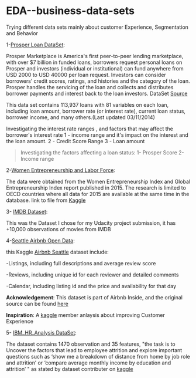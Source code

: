 # EDA--business-data-sets
Trying different data sets mainly about customer Experience, Segmentation and Behavior

1-[Prosper Loan DataSet](https://github.com/amira-salama1/EDA--business-data-sets/tree/main/Prosper%20Loan%20Data):

Prosper Marketplace is America's first peer-to-peer lending marketplace, with over $7 billion in funded loans, borrowers request personal loans on Prosper and investors (individual or institutional) can fund anywhere from USD 2000 to USD 40000 per loan request.
Investors can consider borrowers’ credit scores, ratings, and histories and the category of the loan. Prosper handles the servicing of the loan and collects and distributes borrower payments and interest back to the loan investors. DataSet [Source](https://s3.amazonaws.com/udacity-hosted-downloads/ud651/prosperLoanData.csv)

This data set contains 113,937 loans with 81 variables on each loan, including loan amount, borrower rate (or interest rate), current loan status, borrower income, and many others.(Last updated 03/11/2014)


Investigating the interest rate ranges , and factors that may affect the borrower's interest rate 
 1 - income range and it's impact on the interest and the loan amount.
 2 - Credit Score Range
 3 - Loan amount 

> Investigating the factors affecting a loan status:
 1- Prosper Score
 2- Income range 

2-[Women Entrepreneurship and Labor Force](https://github.com/amira-salama1/EDA--business-data-sets/tree/main/Women%20Entrepreneurship%202015):

The data were obtained from the Women Entrepreneurship Index and Global Entrepreneurship Index report published in 2015.
The research is limited to OECD countries where all data for 2015 are available at the same time in the database.
link to file from [Kaggle](https://www.kaggle.com/babyoda/women-entrepreneurship-and-labor-force)


3- [IMDB Dataset](https://github.com/amira-salama1/EDA--business-data-sets/tree/main/IMDB%20Dataset):

This was the Dataset I chose for my Udacity project submission, it has +10,000 observations of movies from IMDB


4-[Seattle Airbnb Open Data](https://github.com/amira-salama1/EDA--business-data-sets/tree/main/Seattle%20Airbnb):

this Kaggle [Airbnb Seattle](https://www.kaggle.com/airbnb/seattle) dataset include:

-Listings, including full descriptions and average review score

-Reviews, including unique id for each reviewer and detailed comments

-Calendar, including listing id and the price and availability for that day

__Acknowledgement__:
This dataset is part of Airbnb Inside, and the original source can be found [here](http://insideairbnb.com/seattle/)

__Inspiration__:
A [kaggle](https://www.kaggle.com/commit/understanding-customer-experience/notebook?select=listings.csv) member anlaysis about improving Customer Experience


5- [IBM_HR_Analysis DataSet](https://github.com/amira-salama1/EDA--business-data-sets/tree/main/IBM_HR_DataAnalysis):

The dataset contains 1470 observation and 35 features, "the task is to Uncover the factors that lead to employee attrition and explore important questions such as ‘show me a breakdown of distance from home by job role and attrition’ or ‘compare average monthly income by education and attrition’ " as stated by dataset contributer on [kaggle](https://www.kaggle.com/pavansubhasht/ibm-hr-analytics-attrition-dataset) 

